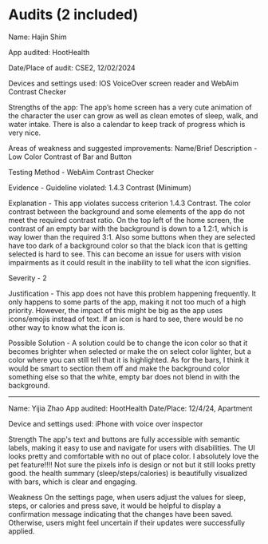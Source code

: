 # Audits (2 included)

Name: Hajin Shim


App audited: HootHealth


Date/Place of audit: CSE2, 12/02/2024


Devices and settings used: IOS VoiceOver screen reader and WebAim Contrast Checker

Strengths of the app: The app’s home screen has a very cute animation of the character the user can grow as well as clean emotes of sleep, walk, and water intake. There is also a calendar to keep track of progress which is very nice. 


Areas of weakness and suggested improvements:
Name/Brief Description - Low Color Contrast of Bar and Button


Testing Method - WebAim Contrast Checker


Evidence -  Guideline violated: 1.4.3 Contrast (Minimum)


Explanation - This app violates success criterion 1.4.3 Contrast. The color contrast between the background and some elements of the app do not meet the required contrast ratio. On the top left of the home screen, the contrast of an empty bar with the background is down to a 1.2:1, which is way lower than the required 3:1. Also some buttons when they are selected have too dark of a background color so that the black icon that is getting selected is hard to see. This can become an issue for users with vision impairments as it could result in the inability to tell what the icon signifies.


Severity - 2


Justification - This app does not have this problem happening frequently. It only happens to some parts of the app, making it not too much of a high priority. However, the impact of this might be big as the app uses icons/emojis instead of text. If an icon is hard to see, there would be no other way to know what the icon is.


Possible Solution - A solution could be to change the icon color so that it becomes brighter when selected or make the on select color lighter, but a color where you can still tell that it is highlighted. As for the bars, I think it would be smart to section them off and make the background color something else so that the white, empty bar does not blend in with the background.

---

Name: Yijia Zhao
App audited: HootHealth
Date/Place: 12/4/24, Apartment

Device and settings used: iPhone with voice over inspector

Strength
The app's text and buttons are fully accessible with semantic labels, making it easy to use and navigate for users with disabilities. The UI looks pretty and comfortable with no out of place color. I absolutely love the pet feature!!!! Not sure the pixels info is design or not but it still looks pretty good. the health summary (sleep/steps/calories) is beautifully visualized with bars, which is clear and engaging.

Weakness
On the settings page, when users adjust the values for sleep, steps, or calories and press save, it would be helpful to display a confirmation message indicating that the changes have been saved. Otherwise, users might feel uncertain if their updates were successfully applied.